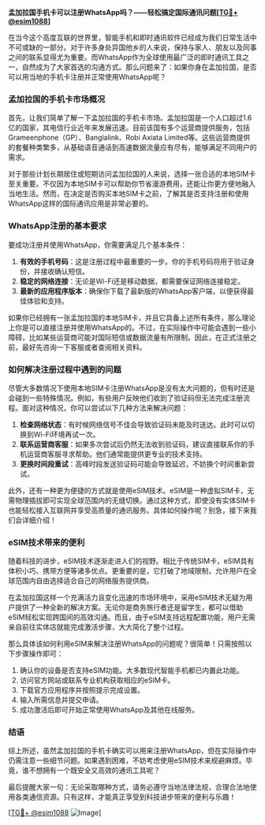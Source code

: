 **孟加拉国手机卡可以注册WhatsApp吗？——轻松搞定国际通讯问题[[TG💪+ @esim1088](https://t.me/s/esim1088)]**

在当今这个高度互联的世界里，智能手机和即时通讯软件已经成为我们日常生活中不可或缺的一部分。对于许多身处异国他乡的人来说，保持与家人、朋友以及同事之间的联系显得尤为重要。而WhatsApp作为全球使用最广泛的即时通讯工具之一，自然成为了大家首选的沟通方式。那么问题来了：如果你身在孟加拉国，是否可以用当地的手机卡注册并正常使用WhatsApp呢？

### 孟加拉国的手机卡市场概况

首先，让我们简单了解一下孟加拉国的手机卡市场。孟加拉国是一个人口超过1.6亿的国家，其电信行业近年来发展迅速。目前该国有多个运营商提供服务，包括Grameenphone（GP）、Banglalink、Robi Axiata Limited等。这些运营商提供的套餐种类繁多，从基础语音通话到高速数据流量应有尽有，能够满足不同用户的需求。

对于那些计划长期居住或短期访问孟加拉国的人来说，选择一张合适的本地SIM卡至关重要。不仅因为本地SIM卡可以帮助你节省漫游费用，还能让你更方便地融入当地生活。然而，在决定是否购买本地SIM卡之前，了解其是否支持注册和使用WhatsApp这样的国际通讯应用是非常必要的。

### WhatsApp注册的基本要求

要成功注册并使用WhatsApp，你需要满足几个基本条件：

1. **有效的手机号码**：这是注册过程中最重要的一步。你的手机号码将用于验证身份，并接收确认短信。
2. **稳定的网络连接**：无论是Wi-Fi还是移动数据，都需要保证网络连接稳定。
3. **最新的应用程序版本**：确保你下载了最新版的WhatsApp客户端，以便获得最佳体验和支持。

如果你已经拥有一张孟加拉国的本地SIM卡，并且它具备上述所有条件，那么理论上你是可以直接注册并使用WhatsApp的。不过，在实际操作中可能会遇到一些小障碍，比如某些运营商可能对国际短信或数据流量有所限制。因此，在正式注册之前，最好先咨询一下客服或者查阅相关资料。

### 如何解决注册过程中遇到的问题

尽管大多数情况下使用本地SIM卡注册WhatsApp是没有太大问题的，但有时还是会碰到一些特殊情况。例如，有些用户反映他们收到了验证码但无法完成注册流程。面对这种情况，你可以尝试以下几种方法来解决问题：

1. **检查网络状态**：有时候网络信号不佳会导致验证码未能及时送达。此时可以切换到Wi-Fi环境再试一次。
2. **联系运营商客服**：如果多次尝试后仍然无法收到验证码，建议直接联系你的手机运营商客服寻求帮助。他们通常能提供更专业的技术支持。
3. **更换时间段重试**：高峰时段发送验证码可能会导致延迟，不妨换个时间重新尝试。

此外，还有一种更为便捷的方式就是使用eSIM技术。eSIM是一种虚拟SIM卡，无需物理插拔即可实现全球范围内的无缝切换。通过这种方式，即使没有实体SIM卡也能轻松接入互联网并享受高质量的通讯服务。具体如何操作呢？别急，接下来我们会详细介绍！

### eSIM技术带来的便利

随着科技的进步，eSIM技术逐渐走进人们的视野。相比于传统SIM卡，eSIM具有体积小巧、携带方便等诸多优点。更重要的是，它打破了地域限制，允许用户在全球范围内自由选择适合自己的网络服务提供商。

在孟加拉国这样一个充满活力且变化迅速的市场环境中，采用eSIM技术无疑为用户提供了一种全新的解决方案。无论你是商务旅行者还是留学生，都可以借助eSIM轻松实现跨国间的高效沟通。而且，由于eSIM支持远程配置功能，用户无需亲自前往实体店就能完成激活步骤，大大简化了整个过程。

那么具体该如何利用eSIM来解决注册WhatsApp的问题呢？很简单！只需按照以下步骤操作即可：

1. 确认你的设备是否支持eSIM功能。大多数现代智能手机都已内置此功能。
2. 访问官方网站或联系专业机构获取相应的eSIM卡。
3. 下载官方应用程序并按照提示完成设置。
4. 输入所需信息并提交申请。
5. 成功激活后即可开始正常使用WhatsApp及其他在线服务。

### 结语

综上所述，虽然孟加拉国的手机卡确实可以用来注册WhatsApp，但在实际操作中仍需注意一些细节问题。如果遇到困难，不妨考虑使用eSIM技术来规避麻烦。毕竟，谁不想拥有一个既安全又高效的通讯工具呢？

最后提醒大家一句：无论采取哪种方式，请务必遵守当地法律法规，合理合法地使用各类通信资源。只有这样，才能真正享受到科技进步带来的便利与乐趣！

[[TG💪+ @esim1088](https://t.me/s/esim1088) ![Image](https://i.postimg.cc/4NQfJmqS/Snipaste-2025-05-13-00-14-12.png)]